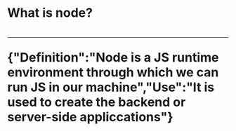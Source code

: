 <h1>What is node?<h1>
  <hr>

{"Definition":"Node is a JS runtime environment through which we can run JS in our machine","Use":"It is used to create the backend or server-side appliccations"}
